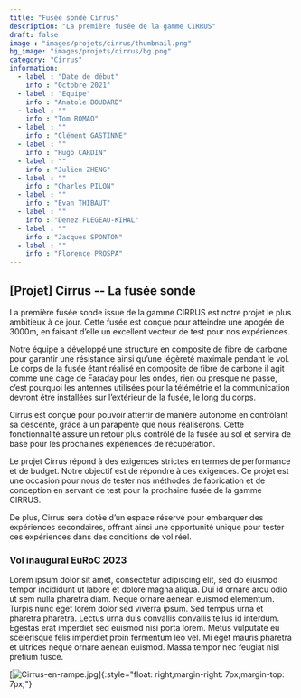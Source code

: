 ```yaml
---
title: "Fusée sonde Cirrus"
description: "La première fusée de la gamme CIRRUS"
draft: false
image : "images/projets/cirrus/thumbnail.png"
bg_image: "images/projets/cirrus/bg.png"
category: "Cirrus"
information:
  - label : "Date de début"
    info : "Octobre 2021"
  - label : "Equipe"
    info : "Anatole BOUDARD"
  - label : ""
    info : "Tom ROMAO"
  - label : ""
    info : "Clément GASTINNE"
  - label : ""
    info : "Hugo CARDIN"
  - label : ""
    info : "Julien ZHENG"
  - label : ""
    info : "Charles PILON"
  - label : ""
    info : "Evan THIBAUT"
  - label : ""
    info : "Denez FLEGEAU-KIHAL"
  - label : ""
    info : "Jacques SPONTON" 
  - label : ""
    info : "Florence PROSPA"       
---
```


## [Projet] Cirrus -- La fusée sonde

La première fusée sonde issue de la gamme CIRRUS est notre projet le plus 
ambitieux à ce jour. Cette fusée est conçue pour atteindre une apogée de 3000m, 
en faisant d’elle un excellent vecteur de test pour nos expériences. 

Notre équipe a développé une structure en composite de fibre de carbone pour 
garantir une résistance ainsi qu’une légèreté maximale pendant le vol. 
Le corps de la fusée étant réalisé en composite de fibre de carbone il agit
comme une cage de Faraday pour les ondes, rien ou presque ne passe, c’est pourquoi 
les antennes utilisées pour la télémétrie et la communication devront être 
installées sur l’extérieur de la fusée, le long du corps. 

Cirrus est conçue pour pouvoir atterrir de manière autonome en contrôlant sa descente, grâce 
à un parapente que nous réaliserons. Cette fonctionnalité assure un retour 
plus contrôlé de la fusée au sol et servira de base pour les prochaines 
expériences de récupération. 

Le projet Cirrus répond à des exigences strictes en termes de performance 
et de budget. Notre objectif est de répondre à ces exigences. Ce projet est 
une occasion pour nous de tester nos méthodes de fabrication et de 
conception en servant de test pour la prochaine fusée de la gamme CIRRUS. 

De plus, Cirrus sera dotée d’un espace réservé pour embarquer des expériences 
secondaires, offrant ainsi une opportunité unique pour tester ces expériences 
dans des conditions de vol réel. 

 ### Vol inaugural EuRoC 2023
 Lorem ipsum dolor sit amet, consectetur adipiscing elit, sed do eiusmod tempor incididunt ut labore et dolore magna aliqua. Dui id ornare arcu odio ut sem nulla pharetra diam. Neque ornare aenean euismod elementum. Turpis nunc eget lorem dolor sed viverra ipsum. Sed tempus urna et pharetra pharetra. Lectus urna duis convallis convallis tellus id interdum. Egestas erat imperdiet sed euismod nisi porta lorem. Metus vulputate eu scelerisque felis imperdiet proin fermentum leo vel. Mi eget mauris pharetra et ultrices neque ornare aenean euismod. Massa tempor nec feugiat nisl pretium fusce.

[![Cirrus-en-rampe.jpg](https://i.postimg.cc/DzKqh1jR/Cirrus-en-rampe.jpg)]{:style="float: right;margin-right: 7px;margin-top: 7px;"}